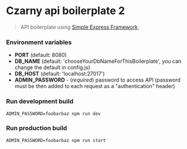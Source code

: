 # Czarny api boilerplate 2
> API boilerplate using [Simple Express Framework](https://github.com/Lukasz-pluszczewski/simple-express);

### Environment variables
- **PORT** (default: 8080)
- **DB_NAME** (default: 'chooseYourDbNameForThisBoilerplate', you can change the default in config.js)
- **DB_HOST** (default: 'localhost:27017')
- **ADMIN_PASSWORD** - (*required*) password to access API (password must be then added to each request as a "authentication" header)

### Run development build
`ADMIN_PASSWORD=foobarbaz npm run dev`

### Run production build
`ADMIN_PASSWORD=foobarbaz npm run start`
